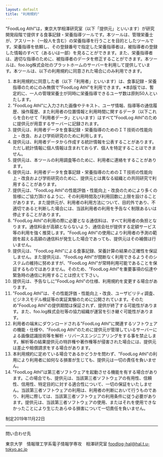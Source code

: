 ```yaml
---
layout: default
title: "利用規約"
---
```


"FoodLog Athl"は，東京大学相澤研究室（以下「提供元」といいます）が研究開発段階で提供する食事記録・栄養指導ツールです。本ツールは、管理栄養士が、アスリート（一般人を含む）の栄養指導を行うことを目的としたツールです。栄養指導を依頼し、その登録番号で指定した栄養指導者は，被指導者の登録した情報のすべて（あるいは一部）を見ることができます。また、栄養指導者は、適切な指導のために、被指導者のデータを修正することができます。本ツールは、foo.log株式会社のプラットホームのサーバーを利用して提供しています。本ツールは、以下の利用規約に同意された場合にのみ利用できます。

1. 本利用規約に同意した者（以下「利用者」といいます）は、食事記録・栄養指導のためにのみ無償で"FoodLog Athl"を利用できます。※本β版では、暫定的に、一人の管理栄養士が同時に栄養指導できるユーザ数は原則50人といたします。
2. "FoodLog Athl"に入力された画像やテキスト、ユーザ情報、指導等の通信履歴、操作履歴、また利用者の位置情報と利用時間に関するデータ（以下これらを合わせて「利用者データ」といいます）はすべて"FoodLog Athl"のために提供元が用意するサーバーに記録されます。
3. 提供元は、利用者データを食事記録・栄養指導のためのＩＴ技術の性能向上・改良、および学術研究のために利用します。
4. 提供元は、利用者データから作成する統計情報を公表することがあります。ただし統計情報に個人情報は含まれておらず、個人を特定することはできません。
5. 提供元は、本ツールの利用調査等のために、利用者に連絡をすることがあります。
6. 提供元は、利用者データを食事記録・栄養指導のためのＩＴ技術の性能向上・改良および学術研究のために、提供元とは異なる組織との共同研究で利用することがあります。
7. 提供元は、"FoodLog Athl"の性能評価・性能向上・改良のためにより多くの皆様にご協力頂けるように、その利用時間及び利用回数に上限を設けることがあります。また提供元が、利用者の利用方法について、目的外であり、不適切であると判断した場合には、当該利用者の利用を予告なく制限あるいは停止することがあります。
8. "FoodLog Athl"の利用の際に必要となる通信料は、すべて利用者の負担となります。通信料金が高額とならないよう、通信会社が提供する定額サービス等の利用を強く推奨します。"FoodLog Athl"の使用により利用者の予測の範囲を超える高額の通信料が発生した場合であっても、提供元はその補償は行いません。
9. 提供元は、"FoodLog Athl"による食事記録、栄養計算の結果の正確性を保証しません。また提供元は、"FoodLog Athl"が間断なく利用できるようそのシステムの維持に努めますが、"FoodLog Athl"が常時利用可能であることを保証するものではありません。そのため、"FoodLog Athl"を重要事項の伝達や緊急時の通信に利用することは控えて下さい。
10. 提供元は、予告なしに"FoodLog Athl"の仕様、利用規約を変更する場合があります。
11. "FoodLog Athl"は、その性能評価・性能向上・改良、ユーザビリティ調査、ビジネスモデル検証等の実証実験のために公開されています。そのため"FoodLog Athl"の提供期間は保証されず、提供が終了する可能性があります。また、foo.log株式会社等の協力組織が運営を引き継ぐ可能性があります。
12. 利用者の端末にダウンロードされる"FoodLog Athl"に関連するソフトウェアの機能・仕様や、"FoodLog Athl"のために提供元が管理しているサーバーによる画像認識技術等を解析・リバースエンジニアリングをする事を禁止します。解析等の結果提供元の特許権や著作権等が侵害された場合には、提供元は差止や賠償請求をする場合があります。
13. 本利用規約に定めている場合であるかどうかを問わず、"FoodLog Athl"の利用により利用者に如何なる損害が生じても、提供元は一切の責任を負いません。
14. "FoodLog Athl"は第三者ソフトウェアを起動させる機能を有する場合があります。この場合でも、提供元は、当該第三者ソフトウェアの有用性、信頼性、信用性、特定目的に対する適合性について、一切の保証をいたしません。当該第三者ソフトウェアの利用は、利用者の判断において行うものであり、利用に際しては、当該第三者ソフトウェアの利用条件に従う必要があります。提供元は、当該第三者ソフトウェアの使用、またはそれを使用できなかったことにより生じたあらゆる損害について一切責任を負いません。

制定2019年11月22日

---

問い合わせ先

東京大学　情報理工学系電子情報学専攻　相澤研究室
foodlog-hal@hal.t.u-tokyo.ac.jp
